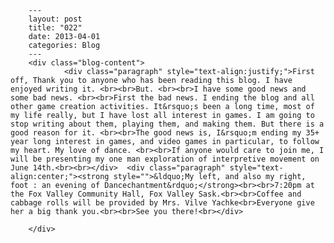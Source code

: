 
        ---
        layout: post
        title: "022"
        date: 2013-04-01
        categories: Blog
        ---
        <div class="blog-content">
				<div class="paragraph" style="text-align:justify;">First off, Thank you to anyone who has been reading this blog. I have enjoyed writing it. <br><br>But. <br><br>I have some good news and some bad news. <br><br>First the bad news. I ending the blog and all other game creation activities. It&rsquo;s been a long time, most of my life really, but I have lost all interest in games. I am going to stop writing about them, playing them, and making them. But there is a good reason for it. <br><br>The good news is, I&rsquo;m ending my 35+ year long interest in games, and video games in particular, to follow my heart. My love of dance. <br><br>If anyone would care to join me, I will be presenting my one man exploration of interpretive movement on June 14th.<br><br></div>  <div class="paragraph" style="text-align:center;"><strong style="">&ldquo;My left, and also my right, foot : an evening of Dancechantment&rdquo;</strong><br><br>7:20pm at the Fox Valley Community Hall, Fox Valley Sask.<br><br>Coffee and cabbage rolls will be provided by Mrs. Vilve Yachke<br>Everyone give her a big thank you.<br><br>See you there!<br></div>

		</div>
        